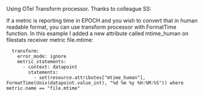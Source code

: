 Using OTel Transform processor. Thanks to colleague SS:


If a metric is reporting time in EPOCH and you wish to convert that in human readable format, you can use transform processor with FormatTime function. In this example I added a new attribute called mtime_human on filestats receiver metric file.mtime:


```
  transform:
    error_mode: ignore
    metric_statements:
      - context: datapoint
        statements:
          - set(resource.attributes["mtime_human"], FormatTime(Unix(datapoint.value_int), "%d %m %y %H:%M:%S")) where metric.name == "file.mtime"
```